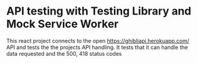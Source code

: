 # API testing with Testing Library and Mock Service Worker

This react project connects to the open https://ghibliapi.herokuapp.com/ API and tests the the projects API handling. It tests that it can handle the data requested and the 500, 418 status codes
